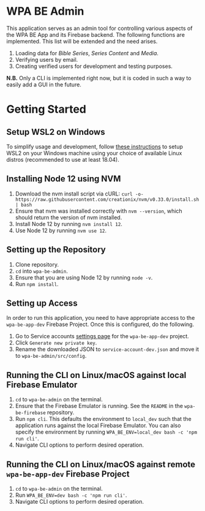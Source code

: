 # WPA BE Admin 

This application serves as an admin tool for controlling various aspects of the WPA BE App and its Firebase backend. The following functions are implemented. This list will be extended and the need arises. 

1. Loading data for *Bible Series*, *Series Content* and *Media*.
2. Verifying users by email. 
3. Creating verified users for development and testing purposes. 

**N.B.** Only a CLI is implemented right now, but it is coded in such a way to easily add a GUI in the future. 


# Getting Started

## Setup WSL2 on Windows

To simplify usage and development, follow [these instructions](https://docs.microsoft.com/en-us/windows/wsl/install-win10#manual-installation-steps) to setup WSL2 on your Windows machine using your choice of available Linux distros (recommended to use at least 18.04). 

## Installing Node 12 using NVM

1. Download the nvm install script via cURL: `curl -o- https://raw.githubusercontent.com/creationix/nvm/v0.33.0/install.sh | bash`
2. Ensure that nvm was installed correctly with `nvm --version`, which should return the version of nvm installed.
3. Install Node 12 by running `nvm install 12`.
4. Use Node 12 by running `nvm use 12`.

## Setting up the Repository

1. Clone repository.
2. `cd` into `wpa-be-admin`.
3. Ensure that you are using Node 12 by running `node -v`. 
3. Run `npm install`.

## Setting up Access

In order to run this application, you need to have appropriate access to the `wpa-be-app-dev` Firebase Project. Once this is configured, do the following. 

1. Go to Service accounts [settings page](https://console.firebase.google.com/project/wpa-be-app-dev/settings/serviceaccounts/adminsdk) for the `wpa-be-app-dev` project. 
2. Click `Generate new private key`.
3. Rename the downloaded JSON to `service-account-dev.json` and move it to `wpa-be-admin/src/config`.

## Running the CLI on Linux/macOS against local Firebase Emulator

1. `cd` to `wpa-be-admin` on the terminal. 
2. Ensure that the Firebase Emulator is running. See the `README` in the `wpa-be-firebase` repository. 
3. Run `npm cli`. This defaults the environment to `local_dev` such that the application runs against the local Firebase Emulator. You can also specify the environment by running `WPA_BE_ENV=local_dev bash -c 'npm run cli'`.
4. Navigate CLI options to perform desired operation.

## Running the CLI on Linux/macOS against remote `wpa-be-app-dev` Firebase Project

1. `cd` to `wpa-be-admin` on the terminal. 
2. Run `WPA_BE_ENV=dev bash -c 'npm run cli'`.
3. Navigate CLI options to perform desired operation.
